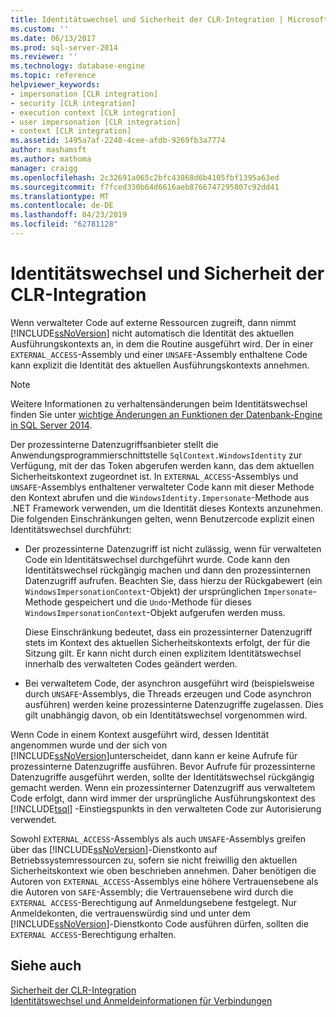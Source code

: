 ```yaml
---
title: Identitätswechsel und Sicherheit der CLR-Integration | Microsoft-Dokumentation
ms.custom: ''
ms.date: 06/13/2017
ms.prod: sql-server-2014
ms.reviewer: ''
ms.technology: database-engine
ms.topic: reference
helpviewer_keywords:
- impersonation [CLR integration]
- security [CLR integration]
- execution context [CLR integration]
- user impersonation [CLR integration]
- context [CLR integration]
ms.assetid: 1495a7af-2248-4cee-afdb-9269fb3a7774
author: mashamsft
ms.author: mathoma
manager: craigg
ms.openlocfilehash: 2c32691a065c2bfc43868d6b4105fbf1395a63ed
ms.sourcegitcommit: f7fced330b64d6616aeb8766747295807c92dd41
ms.translationtype: MT
ms.contentlocale: de-DE
ms.lasthandoff: 04/23/2019
ms.locfileid: "62781128"
---
```

# <a name="impersonation-and-clr-integration-security"></a>Identitätswechsel und Sicherheit der CLR-Integration
  Wenn verwalteter Code auf externe Ressourcen zugreift, dann nimmt [!INCLUDE[ssNoVersion](../../includes/ssnoversion-md.md)] nicht automatisch die Identität des aktuellen Ausführungskontexts an, in dem die Routine ausgeführt wird. Der in einer `EXTERNAL_ACCESS`-Assembly und einer `UNSAFE`-Assembly enthaltene Code kann explizit die Identität des aktuellen Ausführungskontexts annehmen.  
  
> [!NOTE]  
>  Weitere Informationen zu verhaltensänderungen beim Identitätswechsel finden Sie unter [wichtige Änderungen an Funktionen der Datenbank-Engine in SQL Server 2014](../breaking-changes-to-database-engine-features-in-sql-server-2016.md).  
  
 Der prozessinterne Datenzugriffsanbieter stellt die Anwendungsprogrammierschnittstelle `SqlContext.WindowsIdentity` zur Verfügung, mit der das Token abgerufen werden kann, das dem aktuellen Sicherheitskontext zugeordnet ist. In `EXTERNAL_ACCESS`-Assemblys und `UNSAFE`-Assemblys enthaltener verwalteter Code kann mit dieser Methode den Kontext abrufen und die `WindowsIdentity.Impersonate`-Methode aus .NET Framework verwenden, um die Identität dieses Kontexts anzunehmen. Die folgenden Einschränkungen gelten, wenn Benutzercode explizit einen Identitätswechsel durchführt:  
  
-   Der prozessinterne Datenzugriff ist nicht zulässig, wenn für verwalteten Code ein Identitätswechsel durchgeführt wurde. Code kann den Identitätswechsel rückgängig machen und dann den prozessinternen Datenzugriff aufrufen. Beachten Sie, dass hierzu der Rückgabewert (ein `WindowsImpersonationContext`-Objekt) der ursprünglichen `Impersonate`-Methode gespeichert und die `Undo`-Methode für dieses `WindowsImpersonationContext`-Objekt aufgerufen werden muss.  
  
     Diese Einschränkung bedeutet, dass ein prozessinterner Datenzugriff stets im Kontext des aktuellen Sicherheitskontexts erfolgt, der für die Sitzung gilt. Er kann nicht durch einen explizitem Identitätswechsel innerhalb des verwalteten Codes geändert werden.  
  
-   Bei verwaltetem Code, der asynchron ausgeführt wird (beispielsweise durch `UNSAFE`-Assemblys, die Threads erzeugen und Code asynchron ausführen) werden keine prozessinterne Datenzugriffe zugelassen. Dies gilt unabhängig davon, ob ein Identitätswechsel vorgenommen wird.  
  
 Wenn Code in einem Kontext ausgeführt wird, dessen Identität angenommen wurde und der sich von [!INCLUDE[ssNoVersion](../../includes/ssnoversion-md.md)]unterscheidet, dann kann er keine Aufrufe für prozessinterne Datenzugriffe ausführen. Bevor Aufrufe für prozessinterne Datenzugriffe ausgeführt werden, sollte der Identitätswechsel rückgängig gemacht werden. Wenn ein prozessinterner Datenzugriff aus verwaltetem Code erfolgt, dann wird immer der ursprüngliche Ausführungskontext des [!INCLUDE[tsql](../../includes/tsql-md.md)] -Einstiegspunkts in den verwalteten Code zur Autorisierung verwendet.  
  
 Sowohl `EXTERNAL_ACCESS`-Assemblys als auch `UNSAFE`-Assemblys greifen über das [!INCLUDE[ssNoVersion](../../includes/ssnoversion-md.md)]-Dienstkonto auf Betriebssystemressourcen zu, sofern sie nicht freiwillig den aktuellen Sicherheitskontext wie oben beschrieben annehmen. Daher benötigen die Autoren von `EXTERNAL_ACCESS`-Assemblys eine höhere Vertrauensebene als die Autoren von `SAFE`-Assembly; die Vertrauensebene wird durch die `EXTERNAL ACCESS`-Berechtigung auf Anmeldungsebene festgelegt. Nur Anmeldekonten, die vertrauenswürdig sind und unter dem [!INCLUDE[ssNoVersion](../../includes/ssnoversion-md.md)]-Dienstkonto Code ausführen dürfen, sollten die `EXTERNAL ACCESS`-Berechtigung erhalten.  
  
## <a name="see-also"></a>Siehe auch  
 [Sicherheit der CLR-Integration](../../relational-databases/clr-integration/security/clr-integration-security.md)   
 [Identitätswechsel und Anmeldeinformationen für Verbindungen](../../relational-databases/clr-integration/data-access/impersonation-and-credentials-for-connections.md)  
  
  
